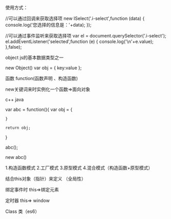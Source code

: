 使用方式：
 
 
 //可以通过回调来获取选择项
new ISelect('.i-select',function (data) {
    console.log('您选择的信息是：'+data);
});

//可以通过事件监听来获取选择项
var el = document.querySelector('.i-select');
el.addEventListener('selected',function (e) {
    console.log('\n'+e.value);
},false);




object  js的基本数据类型之一

new Object()  var obj = { key:value };

函数 function(函数声明 、构造函数)

new关键词来时实例化一个函数=>面向对象

 c++ java

var abc = function(){
    var obj = {

    }

    return obj;
}

abc();

new abc()

1.构造函数模式 2.工厂模式  3.原型模式  4.混合模式（构造函数+原型模式）

结合this对象（指针）来定义  （全局性）

绑定事件时 this=>绑定元素

定时器 this=> window



Class 类（es6）




